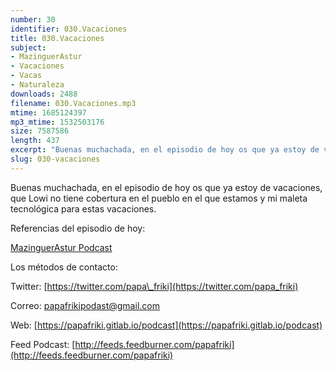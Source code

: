 ```yaml
---
number: 30
identifier: 030.Vacaciones
title: 030.Vacaciones
subject:
- MazinguerAstur
- Vacaciones
- Vacas
- Naturaleza
downloads: 2488
filename: 030.Vacaciones.mp3
mtime: 1685124397
mp3_mtime: 1532503176
size: 7587586
length: 437
excerpt: "Buenas muchachada, en el episodio de hoy os que ya estoy de vacaciones, que Lowi no tiene cobertura en el pueblo en el que estamos y mi maleta tecnológica para estas vacaciones.\n\nReferencias del episodio de hoy:\n\n[MazinguerAstur Podcast](http://feeds.feedburner.com/Mazingerastur)  \n\nLos métodos de contacto:\n\nTwitter: [https://twitter.com/papa\\_friki](https://twitter.com/papa_friki)\n\nCorreo: [papafrikipodast@gmail.com](https://archive.org/details/papafrikipodast@gmail.com)\n\nWeb: [https://papafriki.gitlab.io/podcast](https://papafriki.gitlab.io/podcast)\n\nFeed Podcast: [http://feeds.feedburner.com/papafriki](http://feeds.feedburner.com/papafriki)"
slug: 030-vacaciones
---
```

Buenas muchachada, en el episodio de hoy os que ya estoy de vacaciones, que Lowi no tiene cobertura en el pueblo en el que estamos y mi maleta tecnológica para estas vacaciones.

Referencias del episodio de hoy:

[MazinguerAstur Podcast](http://feeds.feedburner.com/Mazingerastur)

Los métodos de contacto:

Twitter: [https://twitter.com/papa\_friki](https://twitter.com/papa_friki)

Correo: [papafrikipodast@gmail.com](https://archive.org/details/papafrikipodast@gmail.com)

Web: [https://papafriki.gitlab.io/podcast](https://papafriki.gitlab.io/podcast)

Feed Podcast: [http://feeds.feedburner.com/papafriki](http://feeds.feedburner.com/papafriki)
